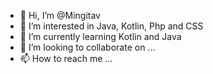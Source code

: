 - 👋 Hi, I’m @Mingitav
- 👀 I’m interested in Java, Kotlin, Php and CSS
- 🌱 I’m currently learning Kotlin and Java
- 💞️ I’m looking to collaborate on ...
- 📫 How to reach me ...

<!---
Mingitav/Mingitav is a ✨ special ✨ repository because its `README.md` (this file) appears on your GitHub profile.
You can click the Preview link to take a look at your changes.
--->
